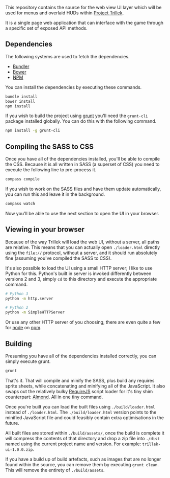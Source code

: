This repository contains the source for the web view UI layer which will be used for menus and overlaid HUDs within [Project Trillek][trillek].

It is a single page web application that can interface with the game through a specific set of exposed API methods.

## Dependencies

The following systems are used to fetch the dependencies.

 * [Bundler][]
 * [Bower][]
 * [NPM][]

You can install the dependencies by executing these commands.

```bash
bundle install
bower install
npm install
```

If you wish to build the project using [grunt][] you'll need the `grunt-cli` package installed globally. You can do this with the following command.

```bash
npm install -g grunt-cli
```

## Compiling the SASS to CSS

Once you have all of the dependencies installed, you'll be able to compile the CSS. Because it is all written in SASS (a superset of CSS) you need to execute the following line to pre-process it.

```bash
compass compile
```

If you wish to work on the SASS files and have them update automatically, you can run this and leave it in the background.

```bash
compass watch
```

Now you'll be able to use the next section to open the UI in your browser.

## Viewing in your browser

Because of the way Trillek will load the web UI, without a server, all paths are relative. This means that you can actually open `./loader.html` directly using the `file://` protocol, without a server, and it should run absolutely fine (assuming you've compiled the SASS to CSS).

It's also possible to load the UI using a small HTTP server; I like to use Python for this. Python's built in server is invoked differently between versions 2 and 3, simply `cd` to this directory and execute the appropriate command.

```bash
# Python 3
python -m http.server

# Python 2
python -m SimpleHTTPServer
```

Or use any other HTTP server of you choosing, there are even quite a few for [node][] on [npm][].

## Building

Presuming you have all of the dependencies installed correctly, you can simply execute grunt.

```bash
grunt
```

That's it. That will compile and minify the SASS, plus build any requires sprite sheets, while concatenating and minifying all of the JavaScript. It also swaps out the relatively bulky [RequireJS][] script loader for it's tiny shim counterpart: [Almond][]. All in one tiny command.

Once you're built you can load the built files using `./build/loader.html` instead of `./loader.html`. The `./build/loader.html` version points to the minified JavaScript file and could feasibly contain extra optimisations in the future.

All built files are stored within `./build/assets/`, once the build is complete it will compress the contents of that directory and drop a zip file into `./dist` named using the current project name and version. For example: `trillek-ui-1.0.0.zip`.

If you have a build up of build artefacts, such as images that are no longer found within the source, you can remove them by executing `grunt clean`. This will remove the entirety of `./build/assets`.

[trillek]: http://trillek.org/
[bundler]: http://bundler.io/
[bower]: http://bower.io/
[node]: http://nodejs.org/
[npm]: https://npmjs.org/
[grunt]: http://gruntjs.com/
[requirejs]: http://requirejs.org/
[almond]: https://github.com/jrburke/almond